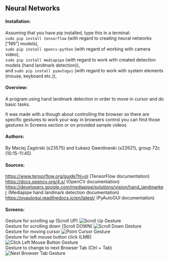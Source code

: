 ## Neural Networks

#### Installation:

Assuming that you have pip installed, type this in a terminal:  
```sudo pip install tensorflow``` (with regard to creating neural networks [“NN”] models),  
```sudo pip install opencv-python``` (with regard of working with camera video),  
```sudo pip install mediapipe``` (with regard to work with created detection models (hand landmark detection)),  
and ```sudo pip install pyautogui``` (with regard to work with system elements (mouse, keyboard etc.)),  


#### Overview:

A program using hand landmark detection in order to move in cursor and do basic tasks.

It was made with a though about controlling the browser so there are specific gestures to work your way in browsers 
control you can find those gestures in Screens section or on provided sample videos


#### Authors:

By Maciej Zagórski (s23575) and Łukasz Dawidowski (s22621), group 72c (10:15-11:45)

#### Sources:

https://www.tensorflow.org/guide?hl=pl (TensorFlow documentation)
https://docs.opencv.org/4.x/ (OpenCV documentation)
https://developers.google.com/mediapipe/solutions/vision/hand_landmarker (Mediapipe hand landmark detection 
documentation)
https://pyautogui.readthedocs.io/en/latest/ (PyAutoGUI documentation)

#### Screens:

Gesture for scrolling up (Scroll UP)
![Scroll Up Gesture](ScrollUp.png)  
Gesture for scrolling down (Scroll DOWN)
![Scroll Down Gesture](ScrollDown.png)  
Gesture for moving cursor
![Point Cursor Gesture](PointCursor.png)  
Gesture for left mouse button click (LMB) 
![Click Left Mouse Button Gesture](LMBClick.png)  
Gesture to change to next Browser Tab (Ctrl + Tab)
![Next Browser Tab Gesture](NextBrowserTab.png)  
